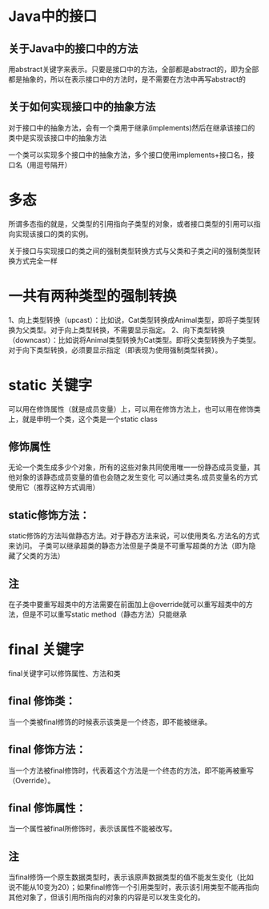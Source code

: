 # Java中的接口
## 关于Java中的接口中的方法
用abstract关键字来表示。只要是接口中的方法，全部都是abstract的，即为全部都是抽象的，所以在表示接口中的方法时，是不需要在方法中再写abstract的
## 关于如何实现接口中的抽象方法
对于接口中的抽象方法，会有一个类用于继承(implements)然后在继承该接口的类中是实现该接口中的抽象方法

一个类可以实现多个接口中的抽象方法，多个接口使用implements+接口名，接口名（用逗号隔开）

# 多态
所谓多态指的就是，父类型的引用指向子类型的对象，或者接口类型的引用可以指向实现该接口的类的实例。

关于接口与实现接口的类之间的强制类型转换方式与父类和子类之间的强制类型转换方式完全一样
# 一共有两种类型的强制转换
1、向上类型转换（upcast）：比如说，Cat类型转换成Animal类型，即将子类型转换为父类型。对于向上类型转换，不需要显示指定。
2、向下类型转换（downcast）：比如说将Animal类型转换为Cat类型。即将父类型转换为子类型。对于向下类型转换，必须要显示指定（即表现为使用强制类型转换）。

# static 关键字
可以用在修饰属性（就是成员变量）上，可以用在修饰方法上，也可以用在修饰类上，就是申明一个类，这个类是一个static class
## 修饰属性
无论一个类生成多少个对象，所有的这些对象共同使用唯一一份静态成员变量，其他对象的该静态成员变量的值也会随之发生变化
可以通过类名.成员变量名的方式使用它（推荐这种方式调用）
## static修饰方法：
static修饰的方法叫做静态方法。对于静态方法来说，可以使用类名.方法名的方式来访问。
子类可以继承超类的静态方法但是子类是不可重写超类的方法（即为隐藏了父类的方法）
## 注
在子类中要重写超类中的方法需要在前面加上@override就可以重写超类中的方法，但是不可以重写static method（静态方法）只能继承
# final 关键字
final关键字可以修饰属性、方法和类

## final 修饰类：
当一个类被final修饰的时候表示该类是一个终态，即不能被继承。
## final 修饰方法：
当一个方法被final修饰时，代表着这个方法是一个终态的方法，即不能再被重写（Override）。
## final 修饰属性：
当一个属性被final所修饰时，表示该属性不能被改写。
## 注
当final修饰一个原生数据类型时，表示该原声数据类型的值不能发生变化（比如说不能从10变为20）；如果final修饰一个引用类型时，表示该引用类型不能再指向其他对象了，但该引用所指向的对象的内容是可以发生变化的。
